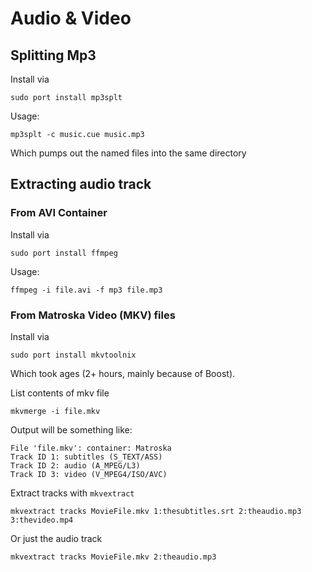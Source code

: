 # Audio & Video #

## Splitting Mp3 ##

Install via

	sudo port install mp3splt

Usage:

	mp3splt -c music.cue music.mp3
	
Which pumps out the named files into the same directory

## Extracting audio track ##

### From AVI Container ###

Install via

	sudo port install ffmpeg

Usage:

	ffmpeg -i file.avi -f mp3 file.mp3

### From Matroska Video (MKV) files ###

Install via

	sudo port install mkvtoolnix
	
Which took ages (2+ hours, mainly because of Boost).

List contents of mkv file

	mkvmerge -i file.mkv
	
Output will be something like:

	File 'file.mkv': container: Matroska
	Track ID 1: subtitles (S_TEXT/ASS)
	Track ID 2: audio (A_MPEG/L3)
	Track ID 3: video (V_MPEG4/ISO/AVC)
	
Extract tracks with `mkvextract`

	mkvextract tracks MovieFile.mkv 1:thesubtitles.srt 2:theaudio.mp3 3:thevideo.mp4
	
Or just the audio track

	mkvextract tracks MovieFile.mkv 2:theaudio.mp3 